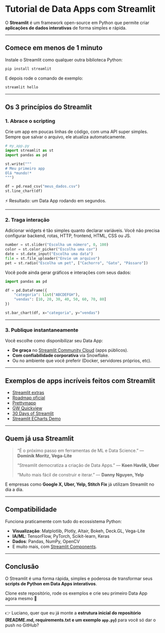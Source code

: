 # Tutorial de Data Apps com Streamlit

O **Streamlit** é um framework open-source em Python que permite criar **aplicações de dados interativas** de forma simples e rápida.

---

## Comece em menos de 1 minuto

Instale o Streamlit como qualquer outra biblioteca Python:

```bash
pip install streamlit
```

E depois rode o comando de exemplo:

```bash
streamlit hello
```

---

## Os 3 princípios do Streamlit

### 1. **Abrace o scripting**

Crie um app em poucas linhas de código, com uma API super simples. Sempre que salvar o arquivo, ele atualiza automaticamente.

```python
# my_app.py
import streamlit as st
import pandas as pd

st.write("""
# Meu primeiro app
Olá *mundo!*
""")

df = pd.read_csv("meus_dados.csv")
st.line_chart(df)
```

⚡ Resultado: um Data App rodando em segundos.

---

### 2. **Traga interação**

Adicionar widgets é tão simples quanto declarar variáveis.
Você não precisa configurar backend, rotas, HTTP, frontend, HTML, CSS ou JS.

```python
number = st.slider("Escolha um número", 0, 100)
color = st.color_picker("Escolha uma cor")
date = st.date_input("Escolha uma data")
file = st.file_uploader("Envie um arquivo")
pet = st.radio("Escolha um pet", ["Cachorro", "Gato", "Pássaro"])
```

Você pode ainda gerar gráficos e interações com seus dados:

```python
import pandas as pd

df = pd.DataFrame({
    "categoria": list("ABCDEFGH"),
    "vendas": [10, 20, 30, 40, 50, 60, 70, 80]
})

st.bar_chart(df, x="categoria", y="vendas")
```

---

### 3. **Publique instantaneamente**

Você escolhe como disponibilizar seu Data App:

* **De graça** no [Streamlit Community Cloud](https://streamlit.io/cloud) (apps públicos).
* **Com confiabilidade corporativa** via Snowflake.
* Ou no ambiente que você preferir (Docker, servidores próprios, etc).

---

## Exemplos de apps incríveis feitos com Streamlit

* [Streamlit extras](https://github.com/arnaudmiribel/streamlit-extras)
* [Roadmap oficial](https://github.com/streamlit/roadmap)
* [Prettymapp](https://github.com/chrieke/prettymapp)
* [GW Quickview](https://github.com/jkanner/streamlit-quickview)
* [30 Days of Streamlit](https://github.com/streamlit/30days)
* [Streamlit ECharts Demo](https://github.com/andfanilo/streamlit-echarts-demo)

---

## Quem já usa Streamlit

> “É o próximo passo em ferramentas de ML e Data Science.” — **Dominik Moritz, Vega-Lite**
>
> “Streamlit democratiza a criação de Data Apps.” — **Koen Havlik, Uber**
>
> “Muito mais fácil de construir e iterar.” — **Danny Nguyen, Yelp**

E empresas como **Google X, Uber, Yelp, Stitch Fix** já utilizam Streamlit no dia a dia.

---

## Compatibilidade

Funciona praticamente com tudo do ecossistema Python:

* **Visualização**: Matplotlib, Plotly, Altair, Bokeh, Deck.GL, Vega-Lite
* **IA/ML**: TensorFlow, PyTorch, Scikit-learn, Keras
* **Dados**: Pandas, NumPy, OpenCV
* E muito mais, com [Streamlit Components](https://docs.streamlit.io/library/components).

---

## Conclusão

O Streamlit é uma forma rápida, simples e poderosa de transformar seus **scripts de Python em Data Apps interativos**.

Clone este repositório, rode os exemplos e crie seu primeiro Data App agora mesmo 🚀

---

👉 Luciano, quer que eu já monte a **estrutura inicial do repositório (README.md, requirements.txt e um exemplo `app.py`)** para você só dar o push no GitHub?

